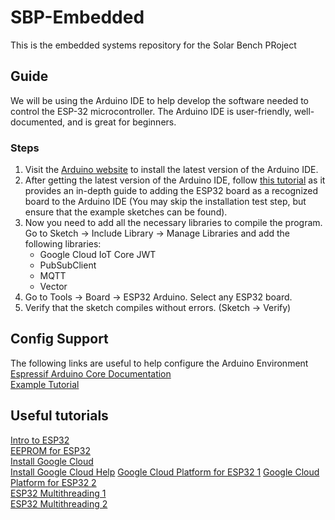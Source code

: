 # SBP-Embedded
This is the embedded systems repository for the Solar Bench PRoject

## Guide
We will be using the Arduino IDE to help develop the software needed to control the ESP-32 microcontroller. The Arduino IDE is user-friendly,
well-documented, and is great for beginners.

### Steps
1) Visit the [Arduino website](https://www.arduino.cc/en/software) to install the latest version of the Arduino IDE.  
2) After getting the latest version of the Arduino IDE, follow [this tutorial](https://randomnerdtutorials.com/installing-the-esp32-board-in-arduino-ide-windows-instructions/) as it provides an in-depth guide to adding the ESP32 board as a recognized board to the Arduino IDE (You may skip the installation test step, but ensure that the example sketches can be found).
3) Now you need to add all the necessary libraries to compile the program. Go to Sketch -> Include Library -> Manage Libraries and add the following libraries:  
    - Google Cloud IoT Core JWT  
    - PubSubClient  
    - MQTT 
    - Vector 
4) Go to Tools -> Board -> ESP32 Arduino. Select any ESP32 board.
5) Verify that the sketch compiles without errors. (Sketch -> Verify)

## Config Support
The following links are useful to help configure the Arduino Environment  
[Espressif Arduino Core Documentation](https://docs.espressif.com/projects/arduino-esp32/en/latest/index.html)  
[Example Tutorial](https://www.instructables.com/How-to-Add-WiFi-Control-to-Any-Project-ESP32-Begin/)  


## Useful tutorials  
[Intro to ESP32](https://www.electronicshub.org/getting-started-with-esp32/)  
[EEPROM for ESP32](https://randomnerdtutorials.com/esp32-flash-memory/)  
[Install Google Cloud](https://geekflare.com/gcloud-installation-guide/)  
[Install Google Cloud Help](https://stackoverflow.com/questions/31037279/gcloud-command-not-found-while-installing-google-cloud-sdk)
[Google Cloud Platform for ESP32 1](https://www.youtube.com/watch?v=lRX8O1tzkpA)
[Google Cloud Platform for ESP32 2](http://nilhcem.com/iot/cloud-iot-core-with-the-esp32-and-arduino)  
[ESP32 Multithreading 1](https://randomnerdtutorials.com/esp32-dual-core-arduino-ide/)  
[ESP32 Multithreading 2](https://www.instructables.com/ESP32-With-Arduino-IDE-Multi-Core-Programming/)
